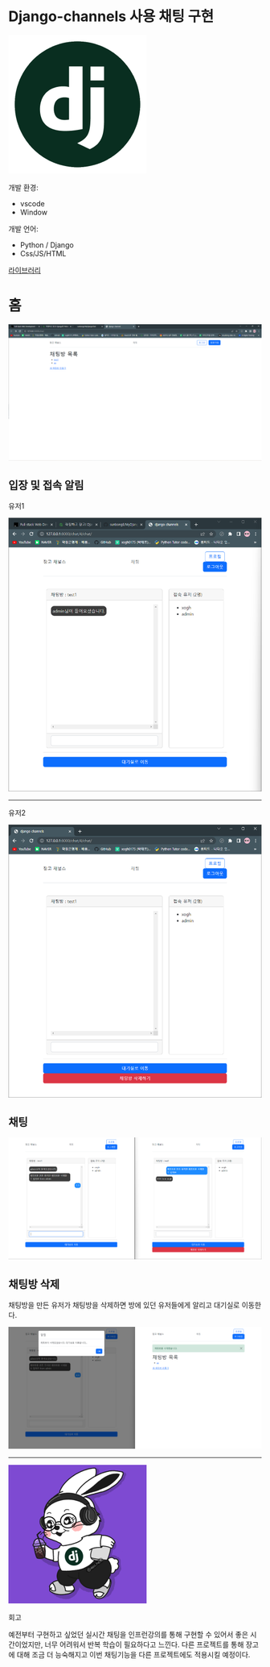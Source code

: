 # Django-channels 사용 채팅 구현

<img src="README.assets/kisspng-django-web-development-web-framework-python-softwa-django-5b45d914274e46.055745571531304212161.png" alt="kisspng-django-web-development-web-framework-python-softwa-django-5b45d914274e46.055745571531304212161" style="zoom:50%;" />

개발 환경: 

- vscode
- Window

개발 언어:

- Python / Django
- Css/JS/HTML

[라이브러리](./사용되는_라이브러리.md)

# 홈

![image-20230405170946471](README.assets/image-20230405170946471.png)



## 입장 및 접속 알림



유저1

![image-20230405171129616](README.assets/image-20230405171129616.png)



---

유저2

![image-20230405171137752](README.assets/image-20230405171137752.png)



## 채팅

![image-20230405171420758](README.assets/image-20230405171420758.png)



## 채팅방 삭제

채팅방을 만든 유저가 채팅방을 삭제하면 
방에 있던 유저들에게 알리고 대기실로 이동한다.

![image-20230405171454811](README.assets/image-20230405171454811.png)



---

<img src="README.assets/image-20230405171654526.png" alt="image-20230405171654526" style="zoom: 50%;" /> 

회고

예전부터 구현하고 싶었던 실시간 채팅을 인프런강의를 통해 구현할 수 있어서 좋은 시간이었지만,
 너무 어려워서 반복 학습이 필요하다고 느낀다. 
다른 프로젝트를 통해 장고에 대해 조금 더 능숙해지고 이번 채팅기능을 다른 프로젝트에도 적용시킬 예정이다.

